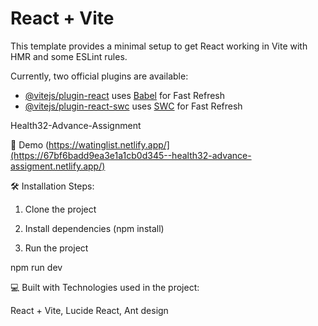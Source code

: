# React + Vite

This template provides a minimal setup to get React working in Vite with HMR and some ESLint rules.

Currently, two official plugins are available:

- [@vitejs/plugin-react](https://github.com/vitejs/vite-plugin-react/blob/main/packages/plugin-react/README.md) uses [Babel](https://babeljs.io/) for Fast Refresh
- [@vitejs/plugin-react-swc](https://github.com/vitejs/vite-plugin-react-swc) uses [SWC](https://swc.rs/) for Fast Refresh

Health32-Advance-Assignment

🚀 Demo
(https://watinglist.netlify.app/](https://67bf6badd9ea3e1a1cb0d345--health32-advance-assigment.netlify.app/)

🛠️ Installation Steps:

1. Clone the project

2. Install dependencies (npm install)

3. Run the project

npm run dev

💻 Built with
Technologies used in the project:

React + Vite,
Lucide React,
Ant design

